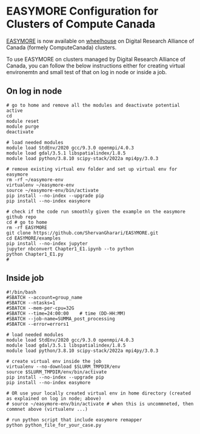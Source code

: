 # EASYMORE Configuration for Clusters of Compute Canada

[EASYMORE](https://github.com/ShervanGharari/EASYMORE) is now available on [wheelhouse](https://docs.alliancecan.ca/wiki/Available_Python_wheels) on Digital Research Alliance of Canada (formely ComputeCanada) clusters.

To use EASYMORE on clusters managed by Digital Research Alliance of Canada, you can follow the below instructions either for creating virtual environemtn and small test of that on log in node or inside a job.

## On log in node

```
# go to home and remove all the modules and deactivate potential active 
cd
module reset
module purge
deactivate

# load needed modules
module load StdEnv/2020 gcc/9.3.0 openmpi/4.0.3
module load gdal/3.5.1 libspatialindex/1.8.5
module load python/3.8.10 scipy-stack/2022a mpi4py/3.0.3

# remove existing virtual env folder and set up virtual env for easymore
rm -rf ~/easymore-env
virtualenv ~/easymore-env
source ~/easymore-env/bin/activate
pip install --no-index --upgrade pip
pip install --no-index easymore

# check if the code run smoothly given the example on the easymore github repo
cd # go to home
rm -rf EASYMORE
git clone https://github.com/ShervanGharari/EASYMORE.git
cd EASYMORE/examples
pip install --no-index jupyter
jupyter nbconvert Chapter1_E1.ipynb --to python
python Chapter1_E1.py
#
```

## Inside job

```
#!/bin/bash
#SBATCH --account=group_name
#SBATCH --ntasks=1
#SBATCH --mem-per-cpu=32G
#SBATCH --time=24:00:00    # time (DD-HH:MM)
#SBATCH --job-name=SUMMA_post_processing
#SBATCH --error=errors1

# load needed modules
module load StdEnv/2020 gcc/9.3.0 openmpi/4.0.3
module load gdal/3.5.1 libspatialindex/1.8.5
module load python/3.8.10 scipy-stack/2022a mpi4py/3.0.3

# create virtual env inside the job
virtualenv --no-download $SLURM_TMPDIR/env
source $SLURM_TMPDIR/env/bin/activate
pip install --no-index --upgrade pip
pip install --no-index easymore

# OR use your locally created virtual env in home directory (created as explained on log in node; above)
# source ~/easymore-env/bin/activate # when this is uncommneted, then commnet above (virtualenv ...)

# run python script that include easymore remapper
python python_file_for_your_case.py
```
